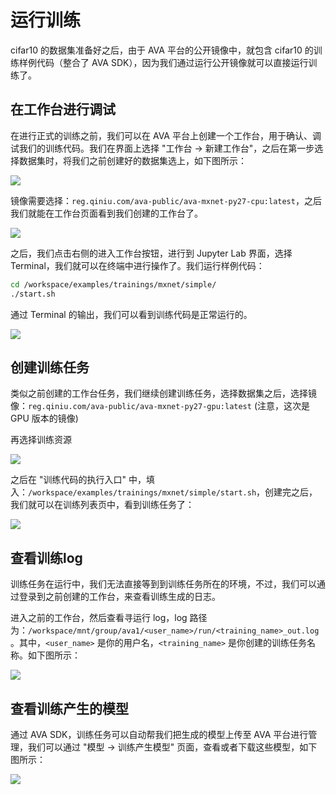 # 运行训练

cifar10 的数据集准备好之后，由于 AVA 平台的公开镜像中，就包含 cifar10 的训练样例代码（整合了 AVA SDK），因为我们通过运行公开镜像就可以直接运行训练了。

## 在工作台进行调试

在进行正式的训练之前，我们可以在 AVA 平台上创建一个工作台，用于确认、调试我们的训练代码。我们在界面上选择 "工作台 -> 新建工作台"，之后在第一步选择数据集时，将我们之前创建好的数据集选上，如下图所示：

![](http://panlpal4z.bkt.clouddn.com/ava-handbook/images/07/07-workspace-dataset.png)

镜像需要选择：`reg.qiniu.com/ava-public/ava-mxnet-py27-cpu:latest`，之后我们就能在工作台页面看到我们创建的工作台了。

![](http://panlpal4z.bkt.clouddn.com/ava-handbook/images/07/07-workspace-list.png)

之后，我们点击右侧的进入工作台按钮，进行到 Jupyter Lab 界面，选择 Terminal，我们就可以在终端中进行操作了。我们运行样例代码：

```bash
cd /workspace/examples/trainings/mxnet/simple/
./start.sh
```

通过 Terminal 的输出，我们可以看到训练代码是正常运行的。

![](http://panlpal4z.bkt.clouddn.com/ava-handbook/images/07/07-workspace-terminal.png)

## 创建训练任务

类似之前创建的工作台任务，我们继续创建训练任务，选择数据集之后，选择镜像：`reg.qiniu.com/ava-public/ava-mxnet-py27-gpu:latest` (注意，这次是 GPU 版本的镜像)

再选择训练资源

![](http://panlpal4z.bkt.clouddn.com/ava-handbook/images/07/07-training-job-resource.png)

之后在 "训练代码的执行入口" 中，填入：`/workspace/examples/trainings/mxnet/simple/start.sh`，创建完之后，我们就可以在训练列表页中，看到训练任务了：

![](http://panlpal4z.bkt.clouddn.com/ava-handbook/images/07/07-training-job-list.png)

## 查看训练log

训练任务在运行中，我们无法直接等到到训练任务所在的环境，不过，我们可以通过登录到之前创建的工作台，来查看训练生成的日志。

进入之前的工作台，然后查看寻运行 log，log 路径为：`/workspace/mnt/group/ava1/<user_name>/run/<training_name>_out.log`。其中，`<user_name>` 是你的用户名，`<training_name>` 是你创建的训练任务名称。如下图所示：

![](http://panlpal4z.bkt.clouddn.com/ava-handbook/images/07/07-training-log.png)

## 查看训练产生的模型

通过 AVA SDK，训练任务可以自动帮我们把生成的模型上传至 AVA 平台进行管理，我们可以通过 "模型 -> 训练产生模型" 页面，查看或者下载这些模型，如下图所示：

![](http://panlpal4z.bkt.clouddn.com/ava-handbook/images/07/07-training-snapshot-model.png)

